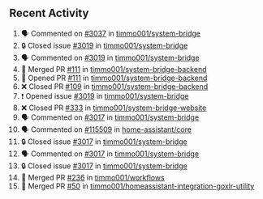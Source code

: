 ## Recent Activity

<!--START_SECTION:activity-->
1. 🗣 Commented on [#3037](https://github.com/timmo001/system-bridge/issues/3037) in [timmo001/system-bridge](https://github.com/timmo001/system-bridge)
2. 🔒 Closed issue [#3019](https://github.com/timmo001/system-bridge/issues/3019) in [timmo001/system-bridge](https://github.com/timmo001/system-bridge)
3. 🗣 Commented on [#3019](https://github.com/timmo001/system-bridge/issues/3019) in [timmo001/system-bridge](https://github.com/timmo001/system-bridge)
4. 🎉 Merged PR [#111](https://github.com/timmo001/system-bridge-backend/pull/111) in [timmo001/system-bridge-backend](https://github.com/timmo001/system-bridge-backend)
5. 💪 Opened PR [#111](https://github.com/timmo001/system-bridge-backend/pull/111) in [timmo001/system-bridge-backend](https://github.com/timmo001/system-bridge-backend)
6. ❌ Closed PR [#109](https://github.com/timmo001/system-bridge-backend/pull/109) in [timmo001/system-bridge-backend](https://github.com/timmo001/system-bridge-backend)
7. ❗ Opened issue [#3019](https://github.com/timmo001/system-bridge/issues/3019) in [timmo001/system-bridge](https://github.com/timmo001/system-bridge)
8. ❌ Closed PR [#333](https://github.com/timmo001/system-bridge-website/pull/333) in [timmo001/system-bridge-website](https://github.com/timmo001/system-bridge-website)
9. 🗣 Commented on [#3017](https://github.com/timmo001/system-bridge/issues/3017) in [timmo001/system-bridge](https://github.com/timmo001/system-bridge)
10. 🗣 Commented on [#115509](https://github.com/home-assistant/core/issues/115509) in [home-assistant/core](https://github.com/home-assistant/core)
11. 🔒 Closed issue [#3017](https://github.com/timmo001/system-bridge/issues/3017) in [timmo001/system-bridge](https://github.com/timmo001/system-bridge)
12. 🗣 Commented on [#3017](https://github.com/timmo001/system-bridge/issues/3017) in [timmo001/system-bridge](https://github.com/timmo001/system-bridge)
13. 🔒 Closed issue [#3017](https://github.com/timmo001/system-bridge/issues/3017) in [timmo001/system-bridge](https://github.com/timmo001/system-bridge)
14. 🎉 Merged PR [#236](https://github.com/timmo001/workflows/pull/236) in [timmo001/workflows](https://github.com/timmo001/workflows)
15. 🎉 Merged PR [#50](https://github.com/timmo001/homeassistant-integration-goxlr-utility/pull/50) in [timmo001/homeassistant-integration-goxlr-utility](https://github.com/timmo001/homeassistant-integration-goxlr-utility)
<!--END_SECTION:activity-->
